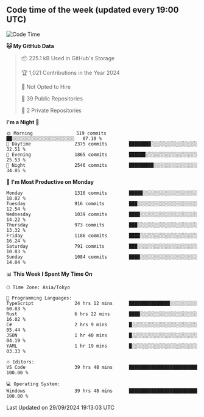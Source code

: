 ## Code time of the week (updated every 19:00 UTC)

<!--START_SECTION:waka-->
![Code Time](http://img.shields.io/badge/Code%20Time-3%2C708%20hrs%2024%20mins-blue)

**🐱 My GitHub Data** 

> 📦 225.1 kB Used in GitHub's Storage 
 > 
> 🏆 1,021 Contributions in the Year 2024
 > 
> 🚫 Not Opted to Hire
 > 
> 📜 39 Public Repositories 
 > 
> 🔑 2 Private Repositories 
 > 
**I'm a Night 🦉** 

```text
🌞 Morning                519 commits         ██░░░░░░░░░░░░░░░░░░░░░░░   07.10 % 
🌆 Daytime                2375 commits        ████████░░░░░░░░░░░░░░░░░   32.51 % 
🌃 Evening                1865 commits        ██████░░░░░░░░░░░░░░░░░░░   25.53 % 
🌙 Night                  2546 commits        █████████░░░░░░░░░░░░░░░░   34.85 % 
```
📅 **I'm Most Productive on Monday** 

```text
Monday                   1316 commits        █████░░░░░░░░░░░░░░░░░░░░   18.02 % 
Tuesday                  916 commits         ███░░░░░░░░░░░░░░░░░░░░░░   12.54 % 
Wednesday                1039 commits        ████░░░░░░░░░░░░░░░░░░░░░   14.22 % 
Thursday                 973 commits         ███░░░░░░░░░░░░░░░░░░░░░░   13.32 % 
Friday                   1186 commits        ████░░░░░░░░░░░░░░░░░░░░░   16.24 % 
Saturday                 791 commits         ███░░░░░░░░░░░░░░░░░░░░░░   10.83 % 
Sunday                   1084 commits        ████░░░░░░░░░░░░░░░░░░░░░   14.84 % 
```


📊 **This Week I Spent My Time On** 

```text
🕑︎ Time Zone: Asia/Tokyo

💬 Programming Languages: 
TypeScript               24 hrs 12 mins      ███████████████░░░░░░░░░░   60.83 % 
Rust                     6 hrs 22 mins       ████░░░░░░░░░░░░░░░░░░░░░   16.02 % 
C#                       2 hrs 9 mins        █░░░░░░░░░░░░░░░░░░░░░░░░   05.44 % 
JSON                     1 hr 40 mins        █░░░░░░░░░░░░░░░░░░░░░░░░   04.19 % 
YAML                     1 hr 19 mins        █░░░░░░░░░░░░░░░░░░░░░░░░   03.33 % 

🔥 Editors: 
VS Code                  39 hrs 48 mins      █████████████████████████   100.00 % 

💻 Operating System: 
Windows                  39 hrs 48 mins      █████████████████████████   100.00 % 
```


 Last Updated on 29/09/2024 19:13:03 UTC
<!--END_SECTION:waka-->